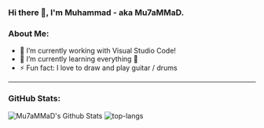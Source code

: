 ### Hi there 👋, I'm Muhammad - aka Mu7aMMaD.

<!-- **Muhammad-Hadidi/Muhammad-Hadidi** is a ✨ _special_ ✨ repository because its `README.md` (this file) appears on your GitHub profile. -->

### About Me:
- 🔭 I’m currently working with Visual Studio Code!
- 🌱 I’m currently learning everything 🤣
- ⚡ Fun fact: I love to draw and play guitar / drums

---

### GitHub Stats:

<img align="laft" src="https://github-readme-stats.vercel.app/api/?username=Muhammad-Hadidi" alt="Mu7aMMaD's Github Stats" />

<img align="laft" src="https://github-readme-stats.vercel.app/api/top-langs/?username=Muhammad-Hadidi" alt="top-langs"/>
